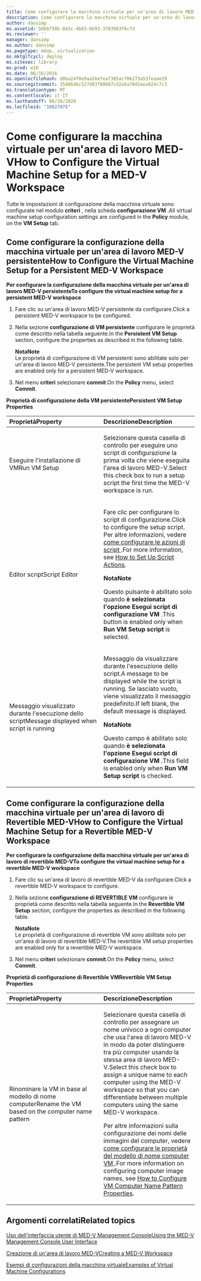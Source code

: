 ```yaml
---
title: Come configurare la macchina virtuale per un'area di lavoro MED-V
description: Come configurare la macchina virtuale per un'area di lavoro MED-V
author: dansimp
ms.assetid: 50bbf58b-842c-4b63-bb93-3783903f6c7d
ms.reviewer: ''
manager: dansimp
ms.author: dansimp
ms.pagetype: mdop, virtualization
ms.mktglfcycl: deploy
ms.sitesec: library
ms.prod: w10
ms.date: 06/16/2016
ms.openlocfilehash: d0ba24f0e9aa5befeaf385acf06273a53feaae29
ms.sourcegitcommit: 354664bc527d93f80687cd2eba70d1eea024c7c3
ms.translationtype: MT
ms.contentlocale: it-IT
ms.lasthandoff: 06/26/2020
ms.locfileid: "10827075"
---
```

# <span data-ttu-id="e0475-103">Come configurare la macchina virtuale per un'area di lavoro MED-V</span><span class="sxs-lookup"><span data-stu-id="e0475-103">How to Configure the Virtual Machine Setup for a MED-V Workspace</span></span>


<span data-ttu-id="e0475-104">Tutte le impostazioni di configurazione della macchina virtuale sono configurate nel modulo **criteri** , nella scheda **configurazione VM** .</span><span class="sxs-lookup"><span data-stu-id="e0475-104">All virtual machine setup configuration settings are configured in the **Policy** module, on the **VM Setup** tab.</span></span>

## <span data-ttu-id="e0475-105">Come configurare la configurazione della macchina virtuale per un'area di lavoro MED-V persistente</span><span class="sxs-lookup"><span data-stu-id="e0475-105">How to Configure the Virtual Machine Setup for a Persistent MED-V Workspace</span></span>


**<span data-ttu-id="e0475-106">Per configurare la configurazione della macchina virtuale per un'area di lavoro MED-V persistente</span><span class="sxs-lookup"><span data-stu-id="e0475-106">To configure the virtual machine setup for a persistent MED-V workspace</span></span>**

1.  <span data-ttu-id="e0475-107">Fare clic su un'area di lavoro MED-V persistente da configurare.</span><span class="sxs-lookup"><span data-stu-id="e0475-107">Click a persistent MED-V workspace to be configured.</span></span>

2.  <span data-ttu-id="e0475-108">Nella sezione **configurazione di VM persistente** configurare le proprietà come descritto nella tabella seguente.</span><span class="sxs-lookup"><span data-stu-id="e0475-108">In the **Persistent VM Setup** section, configure the properties as described in the following table.</span></span>

    **<span data-ttu-id="e0475-109">Nota</span><span class="sxs-lookup"><span data-stu-id="e0475-109">Note</span></span>**  
    <span data-ttu-id="e0475-110">Le proprietà di configurazione di VM persistenti sono abilitate solo per un'area di lavoro MED-V persistente.</span><span class="sxs-lookup"><span data-stu-id="e0475-110">The persistent VM setup properties are enabled only for a persistent MED-V workspace.</span></span>



3.  <span data-ttu-id="e0475-111">Nel menu **criteri** selezionare **commit**.</span><span class="sxs-lookup"><span data-stu-id="e0475-111">On the **Policy** menu, select **Commit**.</span></span>

**<span data-ttu-id="e0475-112">Proprietà di configurazione della VM persistente</span><span class="sxs-lookup"><span data-stu-id="e0475-112">Persistent VM Setup Properties</span></span>**

<table>
<colgroup>
<col width="50%" />
<col width="50%" />
</colgroup>
<thead>
<tr class="header">
<th align="left"><span data-ttu-id="e0475-113">Proprietà</span><span class="sxs-lookup"><span data-stu-id="e0475-113">Property</span></span></th>
<th align="left"><span data-ttu-id="e0475-114">Descrizione</span><span class="sxs-lookup"><span data-stu-id="e0475-114">Description</span></span></th>
</tr>
</thead>
<tbody>
<tr class="odd">
<td align="left"><p><span data-ttu-id="e0475-115">Eseguire l'installazione di VM</span><span class="sxs-lookup"><span data-stu-id="e0475-115">Run VM Setup</span></span></p></td>
<td align="left"><p><span data-ttu-id="e0475-116">Selezionare questa casella di controllo per eseguire uno script di configurazione la prima volta che viene eseguita l'area di lavoro MED-V.</span><span class="sxs-lookup"><span data-stu-id="e0475-116">Select this check box to run a setup script the first time the MED-V workspace is run.</span></span></p></td>
</tr>
<tr class="even">
<td align="left"><p><span data-ttu-id="e0475-117">Editor script</span><span class="sxs-lookup"><span data-stu-id="e0475-117">Script Editor</span></span></p></td>
<td align="left"><p><span data-ttu-id="e0475-118">Fare clic per configurare lo script di configurazione.</span><span class="sxs-lookup"><span data-stu-id="e0475-118">Click to configure the setup script.</span></span> <span data-ttu-id="e0475-119">Per altre informazioni, vedere <a href="how-to-set-up-script-actions.md" data-raw-source="[How to Set Up Script Actions](how-to-set-up-script-actions.md)"> come configurare le azioni di script </a> .</span><span class="sxs-lookup"><span data-stu-id="e0475-119">For more information, see <a href="how-to-set-up-script-actions.md" data-raw-source="[How to Set Up Script Actions](how-to-set-up-script-actions.md)">How to Set Up Script Actions</a>.</span></span></p>
<div class="alert">
<strong><span data-ttu-id="e0475-120">Nota</span><span class="sxs-lookup"><span data-stu-id="e0475-120">Note</span></span></strong><br/><p><span data-ttu-id="e0475-121">Questo pulsante è abilitato solo quando <strong> è selezionata l'opzione Esegui script di configurazione VM </strong> .</span><span class="sxs-lookup"><span data-stu-id="e0475-121">This button is enabled only when <strong>Run VM Setup script</strong> is selected.</span></span></p>
</div>
<div>

</div></td>
</tr>
<tr class="odd">
<td align="left"><p><span data-ttu-id="e0475-122">Messaggio visualizzato durante l'esecuzione dello script</span><span class="sxs-lookup"><span data-stu-id="e0475-122">Message displayed when script is running</span></span></p></td>
<td align="left"><p><span data-ttu-id="e0475-123">Messaggio da visualizzare durante l'esecuzione dello script.</span><span class="sxs-lookup"><span data-stu-id="e0475-123">A message to be displayed while the script is running.</span></span> <span data-ttu-id="e0475-124">Se lasciato vuoto, viene visualizzato il messaggio predefinito.</span><span class="sxs-lookup"><span data-stu-id="e0475-124">If left blank, the default message is displayed.</span></span></p>
<div class="alert">
<strong><span data-ttu-id="e0475-125">Nota</span><span class="sxs-lookup"><span data-stu-id="e0475-125">Note</span></span></strong><br/><p><span data-ttu-id="e0475-126">Questo campo è abilitato solo quando <strong> è selezionata l'opzione Esegui script di configurazione VM </strong> .</span><span class="sxs-lookup"><span data-stu-id="e0475-126">This field is enabled only when <strong>Run VM Setup script</strong> is checked.</span></span></p>
</div>
<div>

</div></td>
</tr>
</tbody>
</table>



## <span data-ttu-id="e0475-127">Come configurare la configurazione della macchina virtuale per un'area di lavoro di Revertible MED-V</span><span class="sxs-lookup"><span data-stu-id="e0475-127">How to Configure the Virtual Machine Setup for a Revertible MED-V Workspace</span></span>


**<span data-ttu-id="e0475-128">Per configurare la configurazione della macchina virtuale per un'area di lavoro di revertible MED-V</span><span class="sxs-lookup"><span data-stu-id="e0475-128">To configure the virtual machine setup for a revertible MED-V workspace</span></span>**

1.  <span data-ttu-id="e0475-129">Fare clic su un'area di lavoro di revertible MED-V da configurare.</span><span class="sxs-lookup"><span data-stu-id="e0475-129">Click a revertible MED-V workspace to configure.</span></span>

2.  <span data-ttu-id="e0475-130">Nella sezione **configurazione di REVERTIBLE VM** configurare le proprietà come descritto nella tabella seguente.</span><span class="sxs-lookup"><span data-stu-id="e0475-130">In the **Revertible VM Setup** section, configure the properties as described in the following table.</span></span>

    **<span data-ttu-id="e0475-131">Nota</span><span class="sxs-lookup"><span data-stu-id="e0475-131">Note</span></span>**  
    <span data-ttu-id="e0475-132">Le proprietà di configurazione di revertible VM sono abilitate solo per un'area di lavoro di revertible MED-V.</span><span class="sxs-lookup"><span data-stu-id="e0475-132">The revertible VM setup properties are enabled only for a revertible MED-V workspace.</span></span>



3.  <span data-ttu-id="e0475-133">Nel menu **criteri** selezionare **commit**.</span><span class="sxs-lookup"><span data-stu-id="e0475-133">On the **Policy** menu, select **Commit**.</span></span>

**<span data-ttu-id="e0475-134">Proprietà di configurazione di Revertible VM</span><span class="sxs-lookup"><span data-stu-id="e0475-134">Revertible VM Setup Properties</span></span>**

<table>
<colgroup>
<col width="50%" />
<col width="50%" />
</colgroup>
<thead>
<tr class="header">
<th align="left"><span data-ttu-id="e0475-135">Proprietà</span><span class="sxs-lookup"><span data-stu-id="e0475-135">Property</span></span></th>
<th align="left"><span data-ttu-id="e0475-136">Descrizione</span><span class="sxs-lookup"><span data-stu-id="e0475-136">Description</span></span></th>
</tr>
</thead>
<tbody>
<tr class="odd">
<td align="left"><p><span data-ttu-id="e0475-137">Rinominare la VM in base al modello di nome computer</span><span class="sxs-lookup"><span data-stu-id="e0475-137">Rename the VM based on the computer name pattern</span></span></p></td>
<td align="left"><p><span data-ttu-id="e0475-138">Selezionare questa casella di controllo per assegnare un nome univoco a ogni computer che usa l'area di lavoro MED-V in modo da poter distinguere tra più computer usando la stessa area di lavoro MED-V.</span><span class="sxs-lookup"><span data-stu-id="e0475-138">Select this check box to assign a unique name to each computer using the MED-V workspace so that you can differentiate between multiple computers using the same MED-V workspace.</span></span></p>
<p><span data-ttu-id="e0475-139">Per altre informazioni sulla configurazione dei nomi delle immagini del computer, vedere <a href="how-to-configure-vm-computer-name-pattern-propertiesmedvv2.md" data-raw-source="[How to Configure VM Computer Name Pattern Properties](how-to-configure-vm-computer-name-pattern-propertiesmedvv2.md)"> come configurare le proprietà del modello di nome computer VM </a> .</span><span class="sxs-lookup"><span data-stu-id="e0475-139">For more information on configuring computer image names, see <a href="how-to-configure-vm-computer-name-pattern-propertiesmedvv2.md" data-raw-source="[How to Configure VM Computer Name Pattern Properties](how-to-configure-vm-computer-name-pattern-propertiesmedvv2.md)">How to Configure VM Computer Name Pattern Properties</a>.</span></span></p></td>
</tr>
</tbody>
</table>



## <span data-ttu-id="e0475-140">Argomenti correlati</span><span class="sxs-lookup"><span data-stu-id="e0475-140">Related topics</span></span>


[<span data-ttu-id="e0475-141">Uso dell'interfaccia utente di MED-V Management Console</span><span class="sxs-lookup"><span data-stu-id="e0475-141">Using the MED-V Management Console User Interface</span></span>](using-the-med-v-management-console-user-interface.md)

[<span data-ttu-id="e0475-142">Creazione di un'area di lavoro MED-V</span><span class="sxs-lookup"><span data-stu-id="e0475-142">Creating a MED-V Workspace</span></span>](creating-a-med-v-workspacemedv-10-sp1.md)

[<span data-ttu-id="e0475-143">Esempi di configurazioni della macchina virtuale</span><span class="sxs-lookup"><span data-stu-id="e0475-143">Examples of Virtual Machine Configurations</span></span>](examples-of-virtual-machine-configurationsv2.md)









